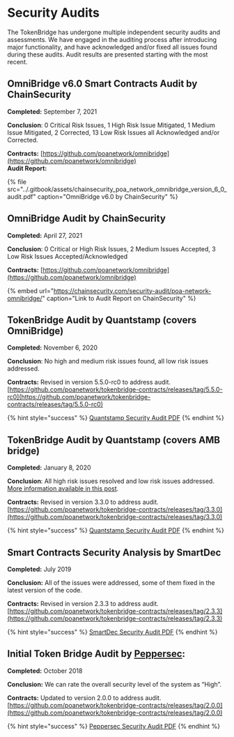 # Security Audits

The TokenBridge has undergone multiple independent security audits and assessments. We have engaged in the auditing process after introducing major functionality, and have acknowledged and/or fixed all issues found during these audits. Audit results are presented starting with the most recent.

## OmniBridge v6.0 Smart Contracts Audit by ChainSecurity

**Completed:** September 7, 2021

**Conclusion**: 0 Critical Risk Issues, 1 High Risk Issue Mitigated, 1 Medium Issue Mitigated, 2 Corrected, 13 Low Risk Issues all Acknowledged and/or Corrected.

**Contracts:** [https://github.com/poanetwork/omnibridge](https://github.com/poanetwork/omnibridge)  
**Audit Report:**

{% file src="../.gitbook/assets/chainsecurity\_poa\_network\_omnibridge\_version\_6\_0\_audit.pdf" caption="OmniBridge v6.0 by ChainSecurity" %}

## OmniBridge Audit by ChainSecurity

**Completed:** April 27, 2021

**Conclusion**: 0 Critical or High Risk Issues, 2 Medium Issues Accepted, 3 Low Risk Issues Accepted/Acknowledged

**Contracts:** [https://github.com/poanetwork/omnibridge](https://github.com/poanetwork/omnibridge)

{% embed url="https://chainsecurity.com/security-audit/poa-network-omnibridge/" caption="Link to Audit Report on ChainSecurity" %}

## TokenBridge Audit by Quantstamp \(covers OmniBridge\)

**Completed:** November 6, 2020

**Conclusion**: No high and medium risk issues found, all low risk issues addressed.

**Contracts:** Revised in version 5.5.0-rc0 to address audit. [https://github.com/poanetwork/tokenbridge-contracts/releases/tag/5.5.0-rc0](https://github.com/poanetwork/tokenbridge-contracts/releases/tag/5.5.0-rc0)

{% hint style="success" %}
[Quantstamp Security Audit PDF](https://github.com/poanetwork/tokenbridge/blob/master/audit/quantstamp/POA-Network-TokenBridge-contracts-5.4.1-security-assessment-report.pdf)
{% endhint %}

## TokenBridge Audit by Quantstamp \(covers AMB bridge\)

**Completed:** January 8, 2020

**Conclusion**: All high risk issues resolved and low risk issues addressed. [More information available in this post](%20https://forum.poa.network/t/quantstamp-security-audit-for-tokenbridge-contracts-completed/3233).

**Contracts:** Revised in version 3.3.0 to address audit. [https://github.com/poanetwork/tokenbridge-contracts/releases/tag/3.3.0](https://github.com/poanetwork/tokenbridge-contracts/releases/tag/3.3.0)

{% hint style="success" %}
[Quantstamp Security Audit PDF](https://github.com/poanetwork/tokenbridge/blob/73d500210546e2959536dc569f1aec5752077225/audit/quantstamp/POA-Network-Token-bridge-security-assessment-report.pdf)
{% endhint %}

## Smart Contracts Security Analysis by SmartDec

**Completed:** July 2019

**Conclusion:**  All of the issues were addressed, some of them fixed in the latest version of the code.

**Contracts:** Revised in version 2.3.3 to address audit. [https://github.com/poanetwork/tokenbridge-contracts/releases/tag/2.3.3](https://github.com/poanetwork/tokenbridge-contracts/releases/tag/2.3.3)

{% hint style="success" %}
[SmartDec Security Audit PDF](https://github.com/poanetwork/tokenbridge/blob/73d500210546e2959536dc569f1aec5752077225/audit/smartdec/POA-Network-TokenBridge-Contracts-v2-3-2-Security-Assessment.pdf)
{% endhint %}

## **Initial Token Bridge Audit by** [**Peppersec**](https://peppersec.com/)**:** 

**Completed:** October 2018

**Conclusion:** We can rate the overall security level of the system as “High”.

**Contracts:** Updated to version 2.0.0 to address audit.  [https://github.com/poanetwork/tokenbridge-contracts/releases/tag/2.0.0](https://github.com/poanetwork/tokenbridge-contracts/releases/tag/2.0.0)

{% hint style="success" %}
[Peppersec Security Audit PDF](https://github.com/poanetwork/tokenbridge/blob/73d500210546e2959536dc569f1aec5752077225/audit/peppersec/POA-Network-Token-bridge-security-assessment-report.pdf)
{% endhint %}

